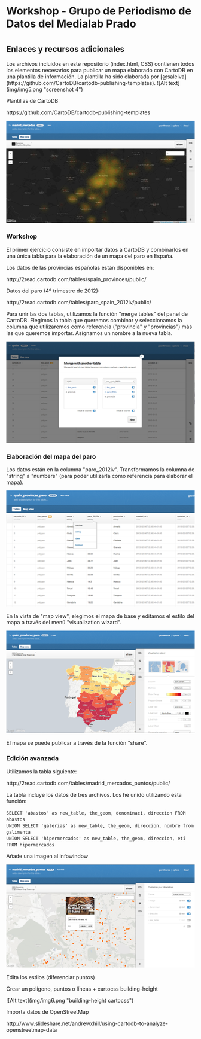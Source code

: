 <h1>Workshop - Grupo de Periodismo de Datos del Medialab Prado<h1>
<h2>Enlaces y recursos adicionales</h2>
<p></p>

<p>Los archivos incluidos en este repositorio (index.html, CSS) contienen todos los elementos necesarios para publicar un mapa elaborado con CartoDB en una plantilla de información. La plantilla ha sido elaborada por [@saleiva](https://github.com/CartoDB/cartodb-publishing-templates). 
![Alt text](img/img5.png "screenshot 4")

<p>Plantillas de CartoDB:</p>
<p>https://github.com/CartoDB/cartodb-publishing-templates</p>

![Alt text](img/img5.png "intensity map")



<h3>Workshop</h3>
<p>El primer ejercicio consiste en importar datos a CartoDB y combinarlos en una única tabla para la elaboración de un mapa del paro en España.</p>

<p>Los datos de las provincias españolas están disponibles en:</p> 
<p>http://2read.cartodb.com/tables/spain_provinces/public/</p>

<p>Datos del paro (4º trimestre de 2012):</p> 

<p>http://2read.cartodb.com/tables/paro_spain_2012iv/public/</p>

<p>Para unir las dos tablas, utilizamos la función "merge tables" del panel de CartoDB. Elegimos la tabla que queremos combinar y seleccionamos la columna que utilizaremos como referencia ("provincia" y "provincias") más las que queremos importar. Asignamos un nombre a la nueva tabla.  

![Alt text](img/img1.png "merge tables")



<h3>Elaboración del mapa del paro</h3>
<p>Los datos están en la columna "paro_2012iv". Transformamos la columna de "string" a "numbers" (para poder utilizarla como referencia para elaborar el mapa).</p>

![Alt text](img/img2.png "edit columns")

<p>En la vista de "map view", elegimos el mapa de base y editamos el estilo del mapa a través del menú "visualization wizard". </p>

![Alt text](img/img3.png "visualization wizard")

<p>El mapa se puede publicar a través de la función "share". </p>


<h3>Edición avanzada</h3>
<p>Utilizamos la tabla siguiente:</p> 
<p>http://2read.cartodb.com/tables/madrid_mercados_puntos/public/</p>

<p>La tabla incluye los datos de tres archivos. Los he unido utilizando esta función: </p> 
<code>SELECT 'abastos' as new_table, the_geom, denominaci, direccion FROM abastos<br>UNION SELECT 'galerias' as new_table, the_geom, direccion, nombre from galimenta<br>UNION SELECT 'hipermercados' as new_table, the_geom, direccion, eti FROM hipermercados</code>

<p>Añade una imagen al infowindow</p>

![Alt text](img/img4.png "image infowindow cartocss")

<p>Edita los estilos (diferenciar puntos)</p>

<p>Crear un polígono, puntos o líneas + cartocss building-height</p>
![Alt text](img/img6.png "building-height cartocss")

<p>Importa datos de OpenStreetMap</p>
<p>http://www.slideshare.net/andrewxhill/using-cartodb-to-analyze-openstreetmap-data</p>
